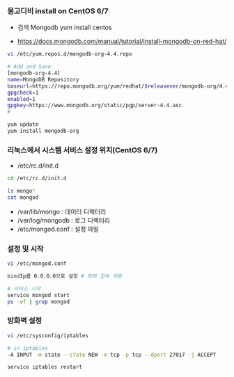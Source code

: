 ### 몽고디비 install on CentOS 6/7

- 검색 Mongodb yum install centos

- https://docs.mongodb.com/manual/tutorial/install-mongodb-on-red-hat/

```bash
vi /etc/yum.repos.d/mongodb-org-4.4.repo

# Add and Save
[mongodb-org-4.4]
name=MongoDB Repository
baseurl=https://repo.mongodb.org/yum/redhat/$releasever/mongodb-org/4.4/x86_64/
gpgcheck=1
enabled=1
gpgkey=https://www.mongodb.org/static/pgp/server-4.4.asc
#

yum update
yum install mongodb-org
```


### 리눅스에서 시스템 서비스 설정 위치(CentOS 6/7)

- /etc/rc.d/init.d

```bash
cd /etc/rc.d/init.d

ls mongo*
cat mongod
```

- /var/lib/mongo : 데이터 디렉터리
- /var/log/mongodb : 로그 디렉터리
- /etc/mongod.conf : 설정 파일


### 설정 및 시작

```bash
vi /etc/mongod.conf

bindIp를 0.0.0.0으로 설정 # 외부 접속 허용
```

```bash
# 서비스 시작
service mongod start
ps -ef | grep mongod
```

### 방화벽 설정

```bash
vi /etc/sysconfig/iptables

# in iptables
-A INPUT -m state --state NEW -m tcp -p tcp --dport 27017 -j ACCEPT 

service iptables restart
```